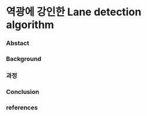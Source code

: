 # 역광에 강인한 Lane detection algorithm

### Abstact

### Background

### 과정

### Conclusion

### references
